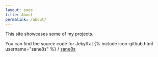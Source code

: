 ```yaml
---
layout: page
title: About
permalink: /about/
---
```


This site showcases some of my projects.

You can find the source code for Jekyll at
{% include icon-github.html username="sane8s" %} /
[sane8s](https://github.com/sane8s)
